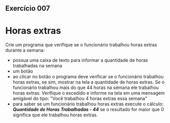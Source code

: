 ## Exercício 007
# Horas extras
Crie um programa que verifique se o funcionário trabalhou horas extras durante a semana:
- possua uma caixa de texto para informar a quantidade de horas trabalhadas na semana
- um botão
- ao clicar no botão o programa deve verificar se o funcionário trabalhou horas extras, se sim, mostrar na tela a quantidade de horas extras. Se o funcionário trabalhou mais do que 44 horas na semana ele trabalhou horas extras. Verifique o excedido e informe na tela em uma mensagem amigável do tipo: "Você trabalhou 4 horas extras essa semana"
- para saber se um funcionário trabalhou horas extras execute o cálculo: ***Quantidade de Horas Trabalhadas - 44*** se o resultado for maior que 0 significa que ele trabalhou horas extras.

